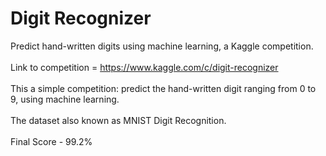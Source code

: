 # Digit Recognizer
Predict hand-written digits using machine learning, a Kaggle competition.<br><br>
Link to competition = https://www.kaggle.com/c/digit-recognizer<br><br>
This a simple competition: predict the hand-written digit ranging from 0 to 9, using machine learning.<br><br>
The dataset also known as MNIST Digit Recognition.<br><br>
Final Score - 99.2%
